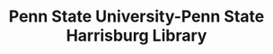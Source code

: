 ---
layout: repo
title: "Penn State University-Penn State Harrisburg Library"
id: 14510
permalink: repos/14510/
---
